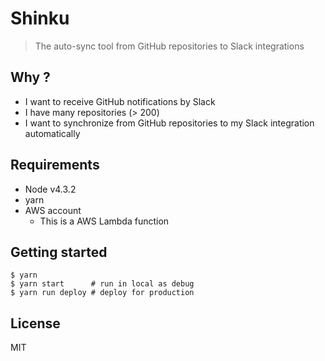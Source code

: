 # Shinku
> The auto-sync tool from GitHub repositories to Slack integrations

## Why ?
- I want to receive GitHub notifications by Slack
- I have many repositories (> 200)
- I want to synchronize from GitHub repositories to my Slack integration automatically

## Requirements
- Node v4.3.2
- yarn
- AWS account
  - This is a AWS Lambda function

## Getting started

```
$ yarn
$ yarn start      # run in local as debug
$ yarn run deploy # deploy for production
```

## License
MIT
